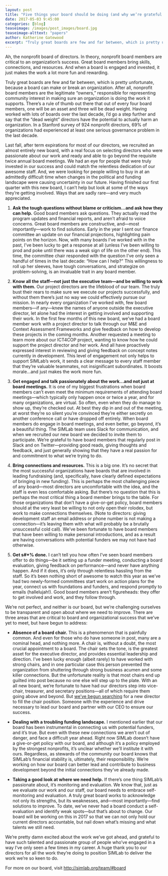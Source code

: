 ```yaml
---
layout: post
title: "Five things your board should be doing (and why we’re grateful for ours)"
date: 2017-05-03 9:45:00
categories: [blog]
teaseimage: /images/post_images/board.jpg
teaseimage-alttext: "papers"
author: Katherine Gatewood
excerpt: "Truly great boards are few and far between, which is pretty unfortunate, because a board can make or break an organization. After all, nonprofit board members are the legitimate “owners,” responsible for representing community interest in making sure an organization is doing the work it supports. There’s a rule of thumb out there that out of every four board members, one will be an asset and three will be dead weight. Having worked with lots of boards over the last decade, I’d go a step further and say that the “dead weight” directors have the potential to actually harm an organization. In a Stanford survey of 924 nonprofit directors, 69% of organizations had experienced at least one serious governance problem in the last decade."
---
```


Ah, the nonprofit board of directors. In theory, nonprofit board members are critical to an organization’s success. Great board members bring skills, connections, and resources. And when a board is engaged and invested, it just makes the work a lot more fun and rewarding.

Truly great boards are few and far between, which is pretty unfortunate, because a board can make or break an organization. After all, nonprofit board members are the legitimate “owners,” responsible for representing community interest in making sure an organization is doing the work it supports. There’s a rule of thumb out there that out of every four board members, one will be an asset and three will be dead weight. Having worked with lots of boards over the last decade, I’d go a step further and say that the “dead weight” directors have the potential to actually harm an organization. In a Stanford survey of 924 nonprofit directors, 69% of organizations had experienced at least one serious governance problem in the last decade.

Last fall, after term expirations for most of our directors, we recruited an almost entirely new board, with a real focus on selecting directors who were passionate about our work and ready and able to go beyond the requisite twice annual board meetings. We had an eye for people that were truly invested in our success and could match the relentless dedication of our awesome staff. And, we were looking for people willing to buy in at an admittedly difficult time when changes in the political and funding landscape were causing uncertainty in our future. Having finished our first quarter with this new board, I can’t help but look at some of the ways they’re getting involved. Ways that are sadly rare&mdash;and very much appreciated.

1. **Ask the tough questions without blame or criticism...and ask how they can help.** Good board members ask questions. They actually read the program updates and financial reports, and aren’t afraid to voice concerns. Great board members are constructive, and&mdash;most importantly&mdash;work to find solutions. Early in the year I sent our finance committee an update on our financial projections, highlighting pain points on the horizon. Now, with many boards I’ve worked with in the past, I’ve been lucky to get a response at all (unless I’ve been willing to prod and poke until there was a weak sign of life on the other end). This time, the committee chair responded with the question I’ve only seen a handful of times in the last decade: “How can I help?” This willingness to roll up her sleeves, have tough conversations, and strategize on problem-solving, is an invaluable trait in any board member.

2. **Know all the staff&mdash;not just the executive team&mdash;and be willing to work with them.** Our project directors are the lifeblood of our team. The truly bust their rears to make sure we execute our projects successfully, and without them there’s just no way we could effectively pursue our mission. In nearly every organization I’ve worked with, few board members&mdash;if any&mdash;knew the names of anyone outside the executive director, let alone had the interest in getting involved and supporting their work. In the first few months of this new board, we’ve had a board member work with a project director to talk through our M&E and Context Assessment Frameworks and give feedback on how to develop these projects in the coming months. Another requested a meeting to learn more about our ICT4COP project, wanting to know how he could support the project director and her work. And all have proactively expressed interest in reviewing and giving feedback on concept notes currently in development. This level of engagement not only helps to support SIMLab’s work, it sends a clear message to every staff member that they’re valuable teammates, not insignificant subordinates. It boosts morale...and just makes the work more fun.

3. **Get engaged and talk passionately about the work...and not just at board meetings.** It is one of my biggest frustrations when board members can’t even meet the minimum requirements of attending board meetings&mdash;which typically only happen once or twice a year, and for many organizations, are virtual. So often, even when they do manage to show up, they’re checked out. At best they dip in and out of the meeting, at worst they’re so silent you’re convinced they’re either secretly on another conference call or have dropped off entirely. When board members do engage in board meetings, and even better, go beyond, it’s a beautiful thing. The SIMLab team uses Slack for communication, and when we recruited our new board we decided to invite them to participate. We’re grateful to have board members that regularly post in Slack and on Twitter&mdash;providing good reads, giving thoughts and feedback, and just generally showing that they have a real passion for and commitment to what we’re trying to do.

4. **Bring connections and resources.** This is a big one. It’s no secret that the most successful organizations have boards that are involved in leading fundraising (and, specifically, have clearly defined expectations of bringing in new funding). This is perhaps the most challenging piece of any board&mdash;most directors are uncomfortable with the idea, and the staff is even less comfortable asking. But there’s no question that this is perhaps the most critical thing a board member brings to the table. For those organizations that don’t have a give-or-get policy, board members should at the very least be willing to not only open their rolodex, but work to make connections themselves. (Note to directors: giving development staff an email address or phone number is not making a connection&mdash;it’s leaving them with what will probably be a brutally unsuccessful cold call). We’ve been fortunate to have board members that have been willing to  make personal introductions, and as a result are having conversations with potential funders we may not have had otherwise.

5. **Get s#\*% done.** I can’t tell you how often I’ve seen board members offer to do things&mdash;be it setting up a funder meeting, conducting a board evaluation, giving feedback on performance&mdash;and never have anything happen. And if it does, it’s only through relentless hassling from the staff. So it’s been nothing short of awesome to watch this year as we’ve had two newly-formed committees start work on action plans for the year, connect us with foundations and funders, and respond promptly to emails (hallelujah!). Good board members aren’t figureheads: they offer to get involved and work, and they follow through.

We’re not perfect, and neither is our board, but we’re challenging ourselves to be transparent and open about where we need to improve. There are three areas that are critical to board and organizational success that we’ve yet to meet, but have begun to address:

* **Absence of a board chair.** This is a phenomenon that is painfully common. And even for those who do have someone in post, many are a nominal head, and nothing more. A chair is, without a doubt, the most crucial appointment to a board. The chair sets the tone, is the greatest asset for the executive director, and provides essential leadership and direction. I’ve been lucky enough (albeit rarely) to have worked with strong chairs, and in one particular case this person prevented the organization from shuttering through strong business acumen and some killer connections. But the unfortunate reality is that most chairs end up guilted into post because no one else will step up to the plate. With an all new board, we’re fortunate to have had our directors step into vice-chair, treasurer, and secretary positions&mdash;all of which require them going above and beyond. But [we’ve begun searching](https://docs.google.com/document/d/1ah1dXlBZPYj0NV4zR2DdJZ4wXLACeEyu3wLJDB4De6U/edit) for a new director to fill the chair position. Someone with the experience and drive necessary to lead our board and partner with our CEO to ensure our success.

* **Dealing with a troubling funding landscape.** I mentioned earlier that our board has been instrumental in connecting us with potential funders, and it’s true. But even with these new connections we aren’t out of danger, and face a difficult year ahead. Right now SIMLab doesn’t have a give-or-get policy with our board, and although it’s a policy employed by the strongest nonprofits, it’s unclear whether we’ll institute it with ours. Regardless, as stewards of the community our board knows that SIMLab’s financial stability is, ultimately, their responsibility. We’re working on how our board can better lead and contribute to business development beyond the initial connections they’ve already made.

* **Taking a good look at where we need help.** If there’s one thing SIMLab’s passionate about, it’s monitoring and evaluation. We know that, just as we evaluate our work and our staff, our board needs to embrace self-monitoring and evaluation. A truly great board works to acknowledge not only its strengths, but its weaknesses, and&mdash;most importantly&mdash;find solutions to improve. To date, we’ve never had a board conduct a self-evaluation and identify weak spots&mdash;but that’s about to change. Our board will be working on this in 2017 so that we can not only hold our current directors accountable, but nail down what’s missing and what talents we still need.

We’re pretty damn excited about the work we’ve got ahead, and grateful to have such talented and passionate group of people who’ve engaged in a way I’ve only seen a few times in my career. A huge thank you to our directors for all the work they’re doing to position SIMLab to deliver the work we’re so keen to do.

For more on our board, visit http://simlab.org/team/#board


